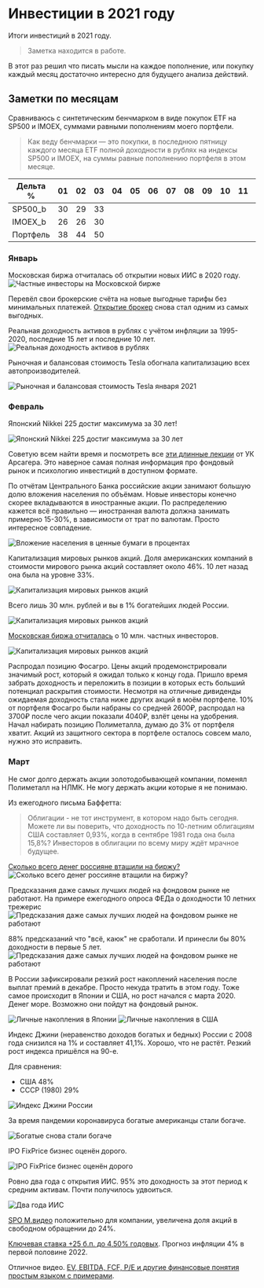 # Инвестиции в 2021 году

Итоги инвестиций в 2021 году.

> Заметка находится в работе.

В этот раз решил что писать мысли на каждое пополнение, или покупку каждый месяц достаточно интересно для будущего анализа действий.

## Заметки по месяцам

Сравниваюсь с синтетическим бенчмарком в виде покупок ETF на SP500 и IMOEX, суммами равными пополнениям моего портфели.

> Как веду бенчмарки — это покупки, в последнюю пятницу каждого месяца ETF полной доходности в рублях на индексы SP500 и IMOEX, на суммы равные пополнению портфеля в этом месяце.

| Дельта %  | 01 | 02 | 03 | 04 | 05 | 06 | 07 | 08 | 09 | 10 | 11 | 12 |
|-----------|----|----|----|----|----|----|----|----|----|----|----|----|
| SP500_b	| 30 | 29 | 33 |    |    |    |    |    |    |    |    |    |
| IMOEX_b	| 26 | 26 | 30 |    |    |    |    |    |    |    |    |    |
| Портфель	| 38 | 44 | 50 |    |    |    |    |    |    |    |    |    |

### Январь
Московская биржа отчиталась об открытии новых ИИС в 2020 году.
![Частные инвесторы на Московской бирже](01_1.jpg)

Перевёл свои брокерские счёта на новые выгодные тарифы без минимальных платежей. [Открытие брокер](https://open-broker.ru/invest/tariffs/) снова стал одним из самых выгодных.

Реальная доходность активов в рублях с учётом инфляции за 1995-2020, последние 15 лет и последние 10 лет.
![Реальная доходность активов в рублях](01_2.jpg)

Рыночная и балансовая стоимость Tesla обогнала капитализацию всех автопроизводителей.

![Рыночная и балансовая стоимость Tesla января 2021](01_3.jpg)

### Февраль

Японский Nikkei 225 достиг максимума за 30 лет!

![Японский Nikkei 225 достиг максимума за 30 лет](02_1.jpg)

Советую всем найти время и посмотреть все [эти длинные лекции](https://t.me/arsageranews/379) от УК Арсагера. Это наверное самая полная информация про фондовый рынок и психологию инвестиций в доступном формате.

По отчётам Центрального Банка российские акции занимают большую долю вложения населения по объёмам. Новые инвесторы конечно скорее вкладываются в иностранные акции. По распределению кажется всё правильно — иностранная валюта должна занимать примерно 15-30%, в зависимости от трат по валютам. Просто интересное совпадение.

![Вложение населения в ценные бумаги в процентах](02_2.jpg)

Капитализация мировых рынков акций. Доля американских компаний в стоимости мирового рынка акций составляет около 46%. 10 лет назад она была на уровне 33%.

![Капитализация мировых рынков акций](02_3.jpg)

Всего лишь 30 млн. рублей и вы в 1% богатейших людей России.

![Капитализация мировых рынков акций](02_4.jpg)

[Московская биржа отчиталась](https://www.moex.com/n32746/?nt=106) о 10 млн. частных инвесторов.

![Капитализация мировых рынков акций](02_5.jpg)

Распродал позицию Фосагро. Цены акций продемонстрировали значимый рост, который я ожидал только к концу года. Пришло время забрать доходность и переложить в позиции в которых есть больший потенциал раскрытия стоимости. Несмотря на отличные дивиденды ожидаемая доходность стала ниже других акций в моём портфеле. 10% от портфеля Фосагро были набраны со средней 2600₽, распродал на 3700₽ после чего акции показали 4040₽, взлёт цены на удобрения. Начал набирать позицию Полиметалла, думаю до 3% от портфеля хватит. Акций из защитного сектора в портфеле осталось совсем мало, нужно это исправить.

### Март

Не смог долго держать акции золотодобывающей компании, поменял Полиметалл на НЛМК. Не могу держать акции которые я не понимаю.

Из ежегодного письма Баффетта:

> Облигации - не тот инструмент, в котором надо быть сегодня. Можете ли вы поверить, что доходность по 10-летним облигациям США составляет 0,93%, когда в сентябре 1981 года она была 15,8%? Инвесторов в облигации по всему миру ждёт мрачное будущее.

[Сколько всего денег россияне втащили на биржу?](https://kommersant.ru/doc/4704045)
![Сколько всего денег россияне втащили на биржу?](03_1.jpg)

Предсказания даже самых лучших людей на фондовом рынке не работают. На примере ежегодного опроса ФЕДа о доходности 10 летних трежерис
![Предсказания даже самых лучших людей на фондовом рынке не работают](03_2.jpg)

88% предсказаний что "всё, каюк" не сработали. И принесли бы 80% доходности в первые 5 лет.
![Предсказания даже самых лучших людей на фондовом рынке не работают](03_3.jpg)

В России зафиксировали резкий рост накоплений населения после выплат премий в декабре. Просто некуда тратить в этом году. Тоже самое происходит в Японии и США, но рост начался с марта 2020. Денег море. Возможно они пойдут на фондовый рынок.

![Личные накопления в Японии](03_4.jpg)
![Личные накопления в США](03_5.jpg)

Индекс Джини (неравенство доходов богатых и бедных) России с 2008 года снизился на 1% и составляет 41,1%. Хорошо, что не растёт. Резкий рост индекса пришёлся на 90-е.

Для сравнения:
* США 48%
* СССР (1980) 29%

![Индекс Джини России](03_6.jpg)

За время пандемии коронавируса богатые американцы стали богаче.

![Богатые снова стали богаче](03_7.jpg)

IPO FixPrice бизнес оценён дорого.

![IPO FixPrice бизнес оценён дорого](03_8.jpg)

Ровно два года с открытия ИИС. 95% это доходность за этот период к средним активам. Почти получилось удвоиться.

![Два года ИИС](03_9.jpg)

[SPO М.видео](https://place.moex.com/analytics/news/spo-m-video-proshlo-po-tsene-725-rubley-za-aktsiyu) положительно для компании, увеличена доля акций в свободном обращении до 24%.

[Ключевая ставка +25 б.п. до 4,50% годовых](https://www.cbr.ru/press/pr/?file=19032021_133000key.htm). Прогноз инфляции 4% в первой половине 2022.

Отличное видео. [EV, EBITDA, FCF, P/E и другие финансовые понятия простым языком с примерами](https://www.youtube.com/watch?v=AEC-rN41vjc).



